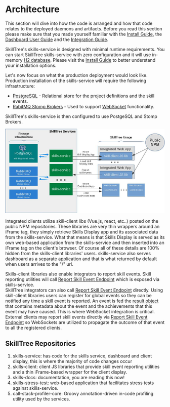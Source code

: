 # Architecture

This section will dive into how the code is arranged and how that code relates to the deployed daemons and artifacts. 
Before you read this section please make sure that you made yourself familiar with the [Install Guide](/dashboard/install-guide/), the
[Dashboard User Guide](/dashboard/user-guide/) and the [Integration Guide](/skills-client/#client-display-integration).

SkillTree's skills-service is designed with minimal runtime requirements. 
You can start SkillTree skills-service with zero configuration and it will use in-memory [H2 database](https://www.h2database.com). 
Please visit the [Install Guide](/dashboard/install-guide/) to better understand your installation options. 

Let's now focus on what the production deployment would look like. Production installation of the skills-service will require the following infrastructure: 
- [PostgreSQL](https://www.postgresql.org/) - Relational store for the project definitions and the skill events. 
- [RabitMQ Stomp Brokers](https://www.rabbitmq.com/stomp.html) - Used to support [WebSocket](https://en.wikipedia.org/wiki/WebSocket) functionality. 

SkillTree's skills-service is then configured to use PostgeSQL and Stomp Brokers.

![Dashboard with Integrated Application Image](./diagrams/SkillsServiceArchitecture.jpg) 

Integrated clients utilize skill-client libs (Vue.js, react, etc..) posted on the public NPM repositories. 
These libraries are very thin wrappers around an iFrame tag, they simply retrieve Skills Display app and its associated data from the skills-service.
What that means is that Skills Display is served as its own web-based application from the skills-service and then inserted into an iFrame tag on the client's browser. 
Of course all of these details are 100% hidden from the skills-client libraries' users. 
skills-service also serves dashboard as a separate application and that is what returned by default when users arrives to the "/" url.

Skills-client libraries also enable integrators to report skill events. 
Skill reporting utilities will call [Report Skill Event Endpoint](/skills-client/endpoints.html#report-skill-event-endpoint) which is exposed via skills-service.     
SkillTree integrators can also call [Report Skill Event Endpoint](/skills-client/endpoints.html#report-skill-event-endpoint) directly. 
Using skill-client libraries users can register for global events so they can be notified any time a skill event is reported. 
An event is fed the [result object](/skills-client/endpoints.html#endpoint-result-object) that contains metadata about the event and the achievements that this event may have caused.
This is where WebSocket integration is critical. 
External clients may report skill events directly via [Report Skill Event Endpoint](/skills-client/endpoints.html#report-skill-event-endpoint) 
so WebSockets are utilized to propagate the outcome of that event to all the registered clients.      

## SkillTree Repositories

1. skills-service: has code for the skills service, dashboard and client display, this is where the majority of code changes occur 
1. skills-client: client JS libraries that provide skill event reporting utilities and a thin iFrame-based wrapper for the client display. 
1. skills-docs: documentation, you are reading this now!
1. skills-stress-test: web-based application that facilitates stress tests against skills-service.
1. call-stack-profiler-core: Groovy annotation-driven in-code profiling utility used by the services. 

    
